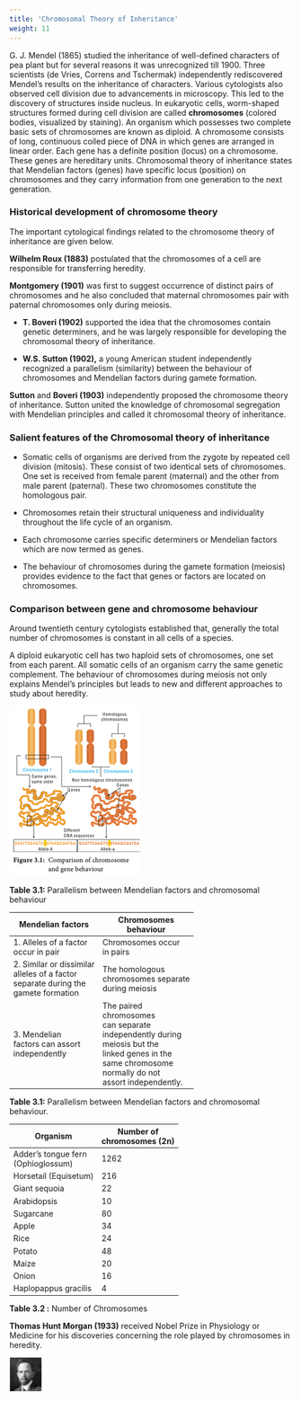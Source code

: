 ```yaml
---
title: 'Chromosomal Theory of Inheritance'
weight: 11
---
```



G. J. Mendel (1865) studied the inheritance of well-defined characters of pea plant but for several reasons it was unrecognized till 1900. Three scientists (de Vries, Correns and Tschermak) independently rediscovered Mendel’s results on the inheritance of characters. Various cytologists also observed cell division due to advancements in microscopy. This led to the discovery of structures inside nucleus. In eukaryotic cells, worm-shaped structures formed during cell division are called **chromosomes** (colored bodies, visualized by staining). An organism which possesses two complete basic sets of chromosomes are known as diploid. A chromosome consists of long, continuous coiled piece of DNA in which genes are arranged in linear order. Each gene has a definite position (locus) on a chromosome. These genes are hereditary units. Chromosomal theory of inheritance states that Mendelian factors (genes) have specific locus (position) on chromosomes and they carry information from one generation to the next generation.

### Historical development of chromosome theory

The important cytological findings related to the chromosome theory of inheritance are given below.  

**Wilhelm Roux (1883)** postulated that the chromosomes of a cell are responsible for transferring heredity.

**Montgomery (1901)** was first to suggest occurrence of distinct pairs of chromosomes and he also concluded that maternal chromosomes pair with paternal chromosomes only during meiosis.

- **T. Boveri (1902)** supported the idea that the chromosomes contain genetic determiners, and he was largely responsible for developing the chromosomal theory of inheritance.

- **W.S. Sutton (1902),** a young American student independently recognized a parallelism (similarity) between the behaviour of chromosomes and Mendelian factors during gamete formation. 

**Sutton** and **Boveri (1903)** independently proposed the chromosome theory of inheritance. Sutton united the knowledge of chromosomal segregation with Mendelian principles and called it chromosomal theory of inheritance.

### Salient features of the Chromosomal theory of inheritance

- Somatic cells of organisms are derived from the zygote by repeated cell division (mitosis). These consist of two identical sets of chromosomes. One set is received from female parent (maternal) and the other from male parent (paternal). These two chromosomes constitute the homologous pair.

- Chromosomes retain their structural uniqueness and individuality throughout the life cycle of an organism.

- Each chromosome carries specific determiners or Mendelian factors which are now termed as genes.

- The behaviour of chromosomes during the gamete formation (meiosis) provides evidence to the fact that genes or factors are located on chromosomes.

### Comparison between gene and chromosome behaviour

Around twentieth century cytologists established that, generally the total number of chromosomes is constant in all cells of a species.

A diploid eukaryotic cell has two haploid sets of chromosomes, one set from each parent. All somatic cells of an organism carry the same genetic complement. The behaviour of chromosomes during meiosis not only explains Mendel’s principles but leads to new and different approaches to study about heredity.

![Comparison of chromosome and gene behaviour](3.1.png "")

**Table 3.1:** Parallelism between Mendelian factors and chromosomal behaviour

| Mendelian factors                                                                                       | Chromosomes<br>behaviour                                                                                                                                                  |
|---------------------------------------------------------------------------------------------------------|----------------------------------------------------------------------------------------------------------------------------------------------------------------------------|
| 1.  Alleles of a factor<br>    occur in pair                                                            | Chromosomes occur<br>in pairs                                                                                                                                              |
| 2.  Similar or dissimilar<br>    alleles of a factor<br>    separate during the<br>    gamete formation | The homologous<br>chromosomes separate<br>during meiosis                                                                                                                   |
| 3.  Mendelian<br>    factors can assort<br>    independently                                            | The paired<br>chromosomes<br>can separate<br>independently during<br>meiosis but the<br>linked genes in the<br>same chromosome<br>normally do not<br>assort independently. |

**Table 3.1:** Parallelism between Mendelian factors and chromosomal behaviour.


| Organism                                | Number of<br>chromosomes (2n) |
|-----------------------------------------|-------------------------------|
| Adder’s tongue fern<br>(Ophioglossum) |              1262             |
| Horsetail (Equisetum)                 |              216              |
| Giant sequoia                           |               22              |
| Arabidopsis                           |               10              |
| Sugarcane                               |               80              |
| Apple                                   |               34              |
| Rice                                    |               24              |
| Potato                                  |               48              |
| Maize                                   |               20              |
| Onion                                   |               16              |
| Haplopappus gracilis                  |               4               |

**Table 3.2 :** Number of Chromosomes

**Thomas Hunt Morgan (1933)** received Nobel Prize in Physiology or Medicine for his discoveries concerning the role played by chromosomes in heredity.

![Thomas Hunt Morgan](thomas-hunt-morgan.png "")

